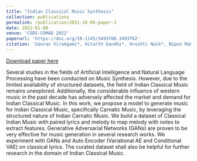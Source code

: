 ```yaml
---
title: "Indian Classical Music Synthesis"
collection: publications
permalink: /publication/2021-10-06-paper-3
date: 2022-01-08
venue: 'CODS-COMAD 2022'
paperurl: 'https://doi.org/10.1145/3493700.3493762'
citation: 'Gaurav Viramgami*, Hitarth Gandhi*, Hrushti Naik*, Nipun Mahajan*, Praveen Venkatesh, Shivam Sahni, Mayank Singh. &quot;Indian Classical Music Synthesis.&quot; ACM India 5th Joint International Conference on Data Science and Management of Data [CODS-COMAD 2022].    '
---
```

[Download paper here](https://drive.google.com/file/d/14ITHmEoXEpBgD3jxv3U8W4wXZ4e-dj8K/view?usp=sharing)

Several studies in the fields of Artificial Intelligence and Natural Language Processing have been conducted on Music Synthesis. However, due to the limited availability of structured datasets, the field of Indian Classical Music remains unexplored. Additionally, the considerable influence of western music in the past decade has adversely affected the market and demand for Indian Classical Music. In this work, we propose a model to generate music for Indian Classical Music, specifically Carnatic Music, by leveraging the structured nature of Indian Carnatic Music. We build a dataset of Classical Indian Music with paired lyrics and melody to map melody with notes to extract features. Generative Adversarial Networks (GANs) are proven to be very effective for music generation in several research works. We experiment with GANs and Auto Encoder (Variational AE and Conditional VAE) on classical lyrics. The curated dataset shall also be helpful for further research in the domain of Indian Classical Music.